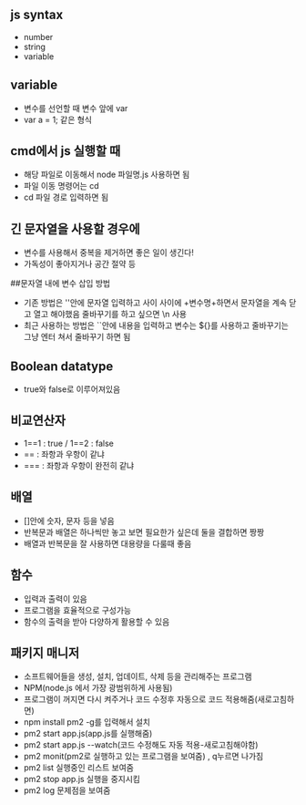 ## js syntax
- number
- string
- variable

## variable
- 변수를 선언할 때 변수 앞에 var
- var a = 1; 같은 형식

## cmd에서 js 실행할 때
- 해당 파일로 이동해서 node 파일명.js 사용하면 됨
- 파일 이동 명령어는 cd
- cd 파일 경로 입력하면 됨

## 긴 문자열을 사용할 경우에
- 변수를 사용해서 중복을 제거하면 좋은 일이 생긴다!
- 가독성이 좋아지거나 공간 절약 등

##문자열 내에 변수 삽입 방법
- 기존 방법은 ''안에 문자열 입력하고 사이 사이에 +변수명+하면서 문자열을 계속 닫고 열고 해야했음 줄바꾸기를 하고 싶으면 \n 사용
- 최근 사용하는 방법은 ``안에 내용을 입력하고 변수는 ${}를 사용하고 줄바꾸기는 그냥 엔터 쳐서 줄바꾸기 하면 됨


## Boolean datatype
- true와 false로 이루어져있음

## 비교연산자
- 1==1 : true / 1==2 : false
- == : 좌항과 우항이 같냐
- === : 좌항과 우항이 완전히 같냐

## 배열
- []안에 숫자, 문자 등을 넣음
- 반복문과 배열은 하나씩만 놓고 보면 필요한가 싶은데 둘을 결합하면 짱짱
- 배열과 반복문을 잘 사용하면 대용량을 다룰때 좋음

## 함수
- 입력과 출력이 있음
- 프로그램을 효율적으로 구성가능
- 함수의 출력을 받아 다양하게 활용할 수 있음

## 패키지 매니저
- 소프트웨어들을 생성, 설치, 업데이트, 삭제 등을 관리해주는 프로그램
- NPM(node.js 에서 가장 광범위하게 사용됨)
- 프로그램이 꺼지면 다시 켜주거나 코드 수정후 자동으로 코드 적용해줌(새로고침하면)
- npm install pm2 -g를 입력해서 설치
- pm2 start app.js(app.js를 실행해줌)
- pm2 start app.js --watch(코드 수정해도 자동 적용-새로고침해야함)
- pm2 monit(pm2로 실행하고 있는 프로그램을 보여줌) , q누르면 나가짐
- pm2 list 실행중인 리스트 보여줌
- pm2 stop app.js 실행을 중지시킴
- pm2 log 문제점을 보여줌
